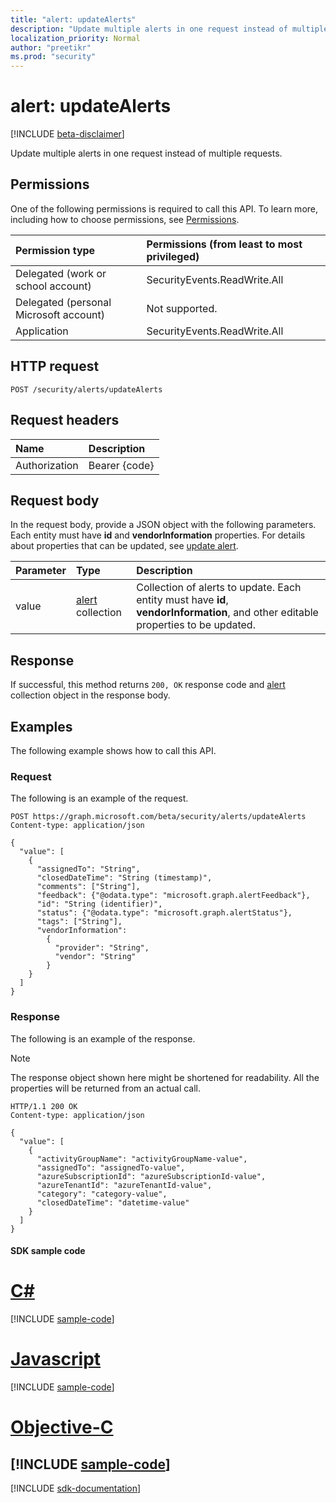 ```yaml
---
title: "alert: updateAlerts"
description: "Update multiple alerts in one request instead of multiple requests."
localization_priority: Normal
author: "preetikr"
ms.prod: "security"
---
```


# alert: updateAlerts

[!INCLUDE [beta-disclaimer](../../includes/beta-disclaimer.md)]

Update multiple alerts in one request instead of multiple requests.

## Permissions

One of the following permissions is required to call this API. To learn more, including how to choose permissions, see [Permissions](/graph/permissions-reference).

| Permission type                        | Permissions (from least to most privileged) |
|:---------------------------------------|:--------------------------------------------|
|Delegated (work or school account) |   SecurityEvents.ReadWrite.All  |
|Delegated (personal Microsoft account) |  Not supported.  |
|Application | SecurityEvents.ReadWrite.All |

## HTTP request

<!-- { "blockType": "ignored" } -->

```http
POST /security/alerts/updateAlerts
```

## Request headers

| Name          | Description   |
|:--------------|:--------------|
| Authorization | Bearer {code} |

## Request body

In the request body, provide a JSON object with the following parameters. Each entity must have **id** and **vendorInformation** properties. For details about properties that can be updated, see [update alert](alert-update.md).

| Parameter    | Type        | Description |
|:-------------|:------------|:------------|
|value|[alert](../resources/alert.md) collection| Collection of alerts to update. Each entity must have **id**, **vendorInformation**, and other editable properties to be updated.|

## Response

If successful, this method returns `200, OK` response code and [alert](../resources/alert.md) collection object in the response body.

## Examples

The following example shows how to call this API.

### Request

The following is an example of the request.
<!-- {
  "blockType": "request",
  "name": "alert_updatealerts",
   "isCollection": "true"
}-->

```http
POST https://graph.microsoft.com/beta/security/alerts/updateAlerts
Content-type: application/json

{
  "value": [
    {
      "assignedTo": "String",
      "closedDateTime": "String (timestamp)",
      "comments": ["String"],
      "feedback": {"@odata.type": "microsoft.graph.alertFeedback"},
      "id": "String (identifier)",
      "status": {"@odata.type": "microsoft.graph.alertStatus"},
      "tags": ["String"],
      "vendorInformation":
        {
          "provider": "String",
          "vendor": "String"
        }
    }
  ]
}
```

### Response

The following is an example of the response.

> [!NOTE]
> The response object shown here might be shortened for readability. All the properties will be returned from an actual call.

<!-- {
  "blockType": "response",
  "truncated": true,
  "@odata.type": "microsoft.graph.alert",
  "isCollection": true
} -->

```http
HTTP/1.1 200 OK
Content-type: application/json

{
  "value": [
    {
      "activityGroupName": "activityGroupName-value",
      "assignedTo": "assignedTo-value",
      "azureSubscriptionId": "azureSubscriptionId-value",
      "azureTenantId": "azureTenantId-value",
      "category": "category-value",
      "closedDateTime": "datetime-value"
    }
  ]
}
```
#### SDK sample code
# [C#](#tab/cs)
[!INCLUDE [sample-code](../includes/alert_updatealerts-Cs-snippets.md)]

# [Javascript](#tab/javascript)
[!INCLUDE [sample-code](../includes/alert_updatealerts-Javascript-snippets.md)]

# [Objective-C](#tab/objective-c)
[!INCLUDE [sample-code](../includes/alert_updatealerts-Objective-C-snippets.md)]
---

[!INCLUDE [sdk-documentation](../includes/snippets_sdk_documentation_link.md)]

<!-- uuid: 16cd6b66-4b1a-43a1-adaf-3a886856ed98
2019-02-04 14:57:30 UTC -->
<!-- {
  "type": "#page.annotation",
  "description": "alert: updateAlerts",
  "keywords": "",
  "section": "documentation",
  "tocPath": "",
  "suppressions": [
    "Error: /api-reference/beta/api/alert-updatealerts.md:\r\n      BookmarkMissing: '[#tab/objective-c](Objective-C)'. Did you mean: #objective-c (score: 4)",
    "Error: /api-reference/beta/api/alert-updatealerts.md:\r\n      BookmarkMissing: '[#tab/cs](C#)'. Did you mean: #c (score: 5)",
    "Error: /api-reference/beta/api/alert-updatealerts.md:\r\n      BookmarkMissing: '[#tab/javascript](Javascript)'. Did you mean: #javascript (score: 4)"
  ]
}-->
